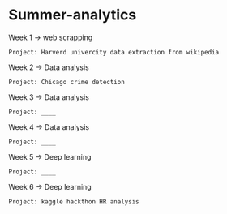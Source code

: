 # Summer-analytics

Week 1 -> web scrapping 
    
    Project: Harverd univercity data extraction from wikipedia
    
    
Week 2 -> Data analysis 
    
    Project: Chicago crime detection
    
    
Week 3 -> Data analysis 
    
    Project: ____


Week 4 -> Data analysis 
    
    Project: ____


Week 5 -> Deep learning 
    
    Project: ____


Week 6 -> Deep learning 
    
    Project: kaggle hackthon HR analysis 
